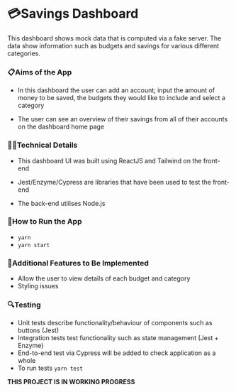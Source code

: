 # 💳Savings Dashboard

This dashboard shows mock data that is computed via a fake server. The data show information such as budgets and savings for various different categories.

### 📋Aims of the App

-   In this dashboard the user can add an account; input the amount of money to be saved, the budgets they would like to include and select a category

-   The user can see an overview of their savings from all of their accounts on the dashboard home page

### 👩‍💻Technical Details

-   This dashboard UI was built using ReactJS and Tailwind on the front-end

-   Jest/Enzyme/Cypress are libraries that have been used to test the front-end

-   The back-end utilises Node.js

### 🔧How to Run the App

-   `yarn`
-   `yarn start`

### 💭Additional Features to Be Implemented

-   Allow the user to view details of each budget and category
-   Styling issues

### 🔍Testing

-   Unit tests describe functionality/behaviour of components such as buttons (Jest)
-   Integration tests test functionality such as state management (Jest + Enzyme)
-   End-to-end test via Cypress will be added to check application as a whole
-   To run tests `yarn test`

**THIS PROJECT IS IN WORKING PROGRESS**
